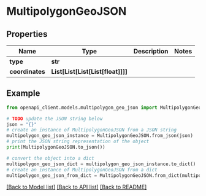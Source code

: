 # MultipolygonGeoJSON


## Properties

Name | Type | Description | Notes
------------ | ------------- | ------------- | -------------
**type** | **str** |  | 
**coordinates** | **List[List[List[List[float]]]]** |  | 

## Example

```python
from openapi_client.models.multipolygon_geo_json import MultipolygonGeoJSON

# TODO update the JSON string below
json = "{}"
# create an instance of MultipolygonGeoJSON from a JSON string
multipolygon_geo_json_instance = MultipolygonGeoJSON.from_json(json)
# print the JSON string representation of the object
print(MultipolygonGeoJSON.to_json())

# convert the object into a dict
multipolygon_geo_json_dict = multipolygon_geo_json_instance.to_dict()
# create an instance of MultipolygonGeoJSON from a dict
multipolygon_geo_json_from_dict = MultipolygonGeoJSON.from_dict(multipolygon_geo_json_dict)
```
[[Back to Model list]](../README.md#documentation-for-models) [[Back to API list]](../README.md#documentation-for-api-endpoints) [[Back to README]](../README.md)


